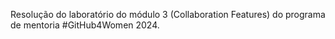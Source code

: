 Resolução do laboratório do módulo 3 (Collaboration Features) do programa de mentoria #GitHub4Women 2024.
